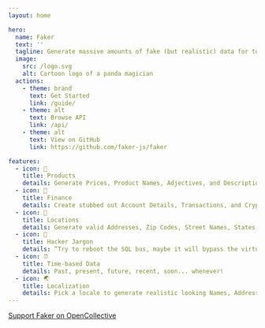```yaml
---
layout: home

hero:
  name: Faker
  text: ''
  tagline: Generate massive amounts of fake (but realistic) data for testing and development.
  image:
    src: /logo.svg
    alt: Cartoon logo of a panda magician
  actions:
    - theme: brand
      text: Get Started
      link: /guide/
    - theme: alt
      text: Browse API
      link: /api/
    - theme: alt
      text: View on GitHub
      link: https://github.com/faker-js/faker

features:
  - icon: 👠
    title: Products
    details: Generate Prices, Product Names, Adjectives, and Descriptions.
  - icon: 💸
    title: Finance
    details: Create stubbed out Account Details, Transactions, and Crypto Addresses.
  - icon: 💌
    title: Locations
    details: Generate valid Addresses, Zip Codes, Street Names, States, and Countries!
  - icon: 👾
    title: Hacker Jargon
    details: “Try to reboot the SQL bus, maybe it will bypass the virtual application!”
  - icon: ⏰
    title: Time-based Data
    details: Past, present, future, recent, soon... whenever!
  - icon: 🌏
    title: Localization
    details: Pick a locale to generate realistic looking Names, Addresses, and Phone Numbers.
---
```


<div class="opencollective">
  <a target="_blank" href="https://opencollective.com/fakerjs">Support Faker on OpenCollective</a>
</div>
